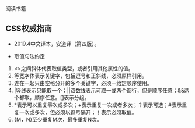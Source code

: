 阅读书籍
##  CSS权威指南
+ 2019.4中文译本，安道译（第四版）。
* 取值句法约定
 1. <>之间斜体代表取值类型，或者引用其他属性的值。
 2. 等宽字体表示关键字，包括逗号和正斜线，必须原样引用。
 3. 连在一起只由空格分开的多个关键字，必须一给定顺序使用。
 4. |竖线表示只能取一个；||双数线表示可取一或两个都行，但是顺序任意；&&两个都取，顺序任意。[]表示分组。
 5. \*表示可以重复零次或多次；+表示重复一次或者多次；？表示可选；#表示重复一次或多次，但必须以逗号隔开；！表示必须取值。
 6. {M，N}至少重复M次，最多重复N次。
